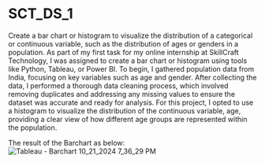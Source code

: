 # SCT_DS_1
Create a bar chart or histogram to visualize the distribution of a categorical or continuous variable, such as the distribution of ages or genders in a population.
As part of my first task for my online internship at SkillCraft Technology, I was assigned to create a bar chart or histogram using tools like Python, Tableau, or Power BI. 
To begin, I gathered population data from India, focusing on key variables such as age and gender. 
After collecting the data, I performed a thorough data cleaning process, which involved removing duplicates and addressing any missing values to ensure the dataset was accurate and ready for analysis. 
For this project, I opted to use a histogram to visualize the distribution of the continuous variable, age, providing a clear view of how different age groups are represented within the population.

The result of the Barchart as below:
![Tableau - Barchart 10_21_2024 7_36_29 PM](https://github.com/user-attachments/assets/134554c0-ea9b-4916-8bf0-238b9e66e988)
